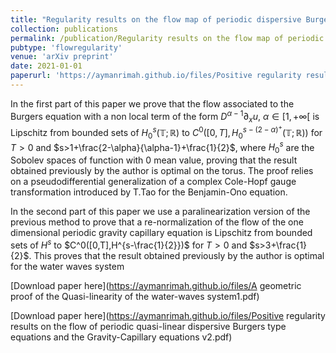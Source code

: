 ```yaml
--- 
title: "Regularity results on the flow map of periodic dispersive Burgers type equations and the Gravity-Capillary equations" 
collection: publications  
permalink: /publication/Regularity results on the flow map of periodic dispersive Burgers type equations and the Gravity-Capillary equations
pubtype: 'flowregularity'
venue: 'arXiv preprint'
date: 2021-01-01
paperurl: 'https://aymanrimah.github.io/files/Positive regularity results on the flow of periodic quasi-linear dispersive Burgers type equations and the Gravity-Capillary equations.pdf'
---
```

In the first part of this paper we prove that the flow associated to the Burgers equation with a non local term of the form 
$D^{\alpha-1} \partial_x u$, $\alpha \in [1,+\infty[$ is Lipschitz from bounded sets of $H^s_0({\mathbb T};{\mathbb R})$ to 
$C^0([0,T],H^{s-(2-\alpha)^+}_0({\mathbb T};{\mathbb R}))$ for $T>0$ and $s>1+\frac{2-\alpha}{\alpha-1}+\frac{1}{2}$, where $H^s_0$ are the Sobolev spaces of function with $0$ mean value, proving that the result obtained previously by the author is optimal on the torus. 
The proof relies on a pseudodifferential generalization of a complex Cole-Hopf gauge transformation introduced by T.Tao for the 
Benjamin-Ono equation. 

In the second part of this paper we use a paralinearization version of the previous method to prove that a re-normalization of the flow of the one dimensional periodic gravity capillary equation is Lipschitz from bounded sets of $H^s$ to $C^0([0,T],H^{s-\frac{1}{2}})$ for $T>0$ and $s>3+\frac{1}{2}$. This proves that the result obtained previously by the author is optimal for the water waves system

[Download paper here](https://aymanrimah.github.io/files/A geometric proof of the Quasi-linearity of the water-waves system1.pdf)

[Download paper here](https://aymanrimah.github.io/files/Positive regularity results on the flow of periodic quasi-linear dispersive Burgers type equations and the Gravity-Capillary equations v2.pdf)
 
 
